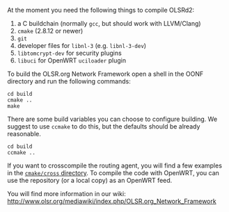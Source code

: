 At the moment you need the following things to compile OLSRd2:
1) a C buildchain (normally `gcc`, but should work with LLVM/Clang)
2) `cmake` (2.8.12 or newer)
3) `git`
4) developer files for `libnl-3` (e.g. `libnl-3-dev`)
5) `libtomcrypt-dev` for security plugins
6) `libuci` for OpenWRT `uciloader` plugin

To build the OLSR.org Network Framework open a shell in the OONF
directory and run the following commands:

```
cd build
cmake ..
make
```

There are some build variables you can choose to configure building.
We suggest to use `ccmake` to do this, but the defaults should
be already reasonable.

```
cd build
ccmake ..
```

If you want to crosscompile the routing agent, you will find a few
examples in the [`cmake/cross` directory](../master/cmake/cross). To compile the code with OpenWRT, you
can use the repository (or a local copy) as an OpenWRT feed.

You will find more information in our wiki:
http://www.olsr.org/mediawiki/index.php/OLSR.org_Network_Framework
